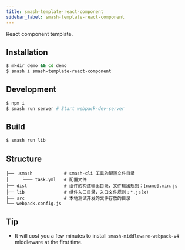 ```yaml
---
title: smash-template-react-component
sidebar_label: smash-template-react-component
---
```


React component template.

## Installation

```bash
$ mkdir demo && cd demo
$ smash i smash-template-react-component
```

## Development

```bash
$ npm i
$ smash run server # Start webpack-dev-server
```

## Build

```bash
$ smash run lib
```

## Structure

```
├── .smash            # smash-cli 工具的配置文件目录
│     └─── task.yml   # 配置文件
├── dist              # 组件的构建输出目录，文件输出规则：[name].min.js
├── lib               # 组件入口目录，入口文件规则：*.js(x)
├── src               # 本地测试开发的文件存放的目录
└── webpack.config.js
```

## Tip

- It will cost you a few minutes to install `smash-middleware-webpack-v4`
  middleware at the first time.
